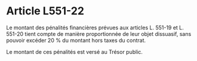 # Article L551-22

Le montant des pénalités financières prévues aux articles L. 551-19 et L. 551-20 tient compte de manière proportionnée de leur objet dissuasif, sans pouvoir excéder 20 % du montant hors taxes du contrat.

Le montant de ces pénalités est versé au Trésor public.
